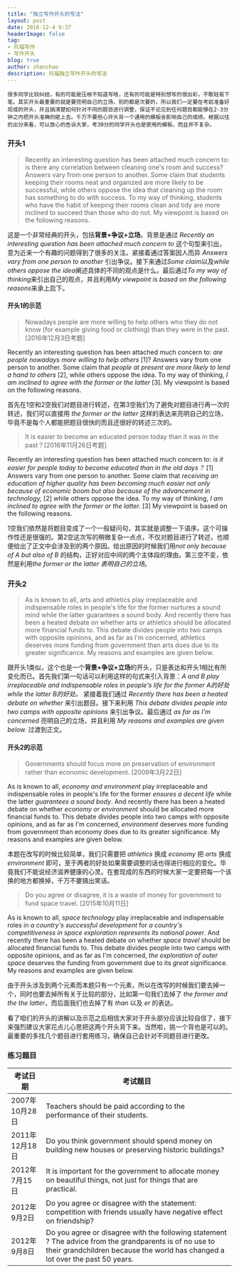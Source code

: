 ```yaml
---
title: "独立写作开头的写法"
layout: post
date: 2016-12-4 9:37
headerImage: false
tag:
- 托福写作
- 写作开头
blog: true
author: zhanchao
description: 托福独立写作开头的写法
---
```


```
很多同学比较纠结，有的可能是压根不知道写啥，还有的可能是特别想写的很出彩，不敢轻易下笔。其实开头最重要的就是要亮明自己的立场，别的都是次要的，所以我们一定要在考前准备好现成的开头，并且搞清楚如何针对不同的题目进行调整，保证不论见到任何题目都能够在2-3分钟之内把开头准确的砸上去。千万不要担心开头背一个通用的模板会影响自己的成绩。根据以往的出分来看，可以放心的告诉大家，考30分的同学开头也是使用的模板，而且并不复杂。
```

### 开头1

> Recently an interesting question has been attached much concern to: is there any correlation between cleaning one's room and success? Answers vary from one person to another. Some claim that students keeping their rooms neat and organized are more likely to be successful, while others oppose the idea that cleaning up the room has something to do with success. To my way of thinking, students who have the habit of keeping their rooms clean and tidy are more inclined to succeed than those who do not. My viewpoint is based on the following reasons.

这是一个非常经典的开头，包括**背景+争议+立场**。背景是通过 *Recently an interesting question has been attached much concern to* 这个句型来引出，意为近来一个有趣的问题得到了很多的关注。紧接着通过答案因人而异 *Answers vary from one person to another* 引出争议。接下来通过*Some claim*以及*while others oppose the idea*阐述具体的不同的观点是什么。最后通过*To my way of thinking*来引出自己的观点，并且利用*My viewpoint is based on the following reasons*来承上启下。

#### 开头1的示范

> Nowadays people are more willing to help others who they do not know (for example giving food or clothing) than they were in the past. [2016年12月3日考题]

Recently an interesting question has been attached much concern to: *are people nowadays more willing to help others* [1]? Answers vary from one person to another. Some claim that *people at present are more likely to lend a hand to others* [2], while others oppose the idea. To my way of thinking, *I am inclined to agree with the former or the latter* [3]. My viewpoint is based on the following reasons.

首先在1空和2空我们对题目进行转述，在第3空我们为了避免对题目进行再一次的转述，我们可以直接用 *the former or the latter* 这样的表达来亮明自己的立场，毕竟不是每个人都能把题目很快的而且还很好的转述三次的。

> It is easier to become an educated person today than it was in the past？[2016年11月26日考题]

Recently an interesting question has been attached much concern to: *is it easier for people today to become educated than in the old days？*  [1] Answers vary from one person to another. Some claim that *receiving an education of higher quality has been becoming much easier not only because of economic boom but also because of the advancement in technology,* [2] while others oppose the idea. To my way of thinking, *I am inclined to agree with the former or the latter.* [3] My viewpoint is based on the following reasons.

1空我们依然是将题目变成了一个一般疑问句，其实就是调整一下语序。这个可操作性还是很强的。第2空这次写的稍微复杂一点点，不仅对题目进行了转述，也顺便给出了正文中会涉及到的两个原因。给出原因的时候我们用*not only because of A but also of B* 的结构，正好对应中间的两个主体段的理由。第三空不变，依然是利用*the former or the latter 表明自己的立场*。

### 开头2

>As is known to all, arts and athletics play irreplaceable and indispensable roles in people's life for the former nurtures a sound mind while the latter guarantees a sound body. And recently there has been a heated debate on whether arts or athletics should be allocated more financial funds to. This debate divides people into two camps with opposite opinions, and as far as I'm concerned, athletics deserves more funding from government than arts does due to its greater significance. My reasons and examples are given below.

跟开头1类似，这个也是一个**背景+争议+立场**的开头，只是表达和开头1相比有所变化而已。首先我们第一句话可以利用这样的句式来引入背景：*A and B  play irreplaceable and indispensable roles in people's life for the former A的好处 while the latter B的好处。* 紧接着我们通过 *Recently there has been a heated debate on whether* 来引出题目。接下来利用 *This debate divides people into two camps with opposite opinions* 来引出争议。最后通过 *as far as I'm concerned*  亮明自己的立场，并且利用 *My reasons and examples are given below.* 过渡到正文。

#### 开头2的示范

>Governments should focus more on preservation of environment rather than economic development. [2009年3月22日]

As is known to all,  *economy and environment* play irreplaceable and indispensable roles in people's life for the former *ensures a decent life* while the latter *guarantees a sound body*. And recently there has been a heated debate on whether *economy or environment* should be allocated more financial funds to. This debate divides people into two camps with opposite opinions, and as far as I'm concerned, *environment* deserves more funding from government than economy does due to its greater significance. My reasons and examples are given below.

本题在改写的时候比较简单，我们只需要把 *athletics* 换成 *economy* 把 *arts* 换成 *environment* 即可，至于两者的好处如果需要调整的话也得进行相应的变化。毕竟我们不能说经济滋养健康的心灵。在套现成的东西的时候大家一定要把每一个该换的地方都换掉，千万不要搞出笑话。

>Do you agree or disagree, it is a waste of money for government to fund space travel. [2015年10月11日]

As is known to all,  *space technology* play irreplaceable and indispensable roles in *a country's successful development* for *a country's competitiveness in space exploration represents its national power*. And recently there has been a heated debate on whether *space travel* should be allocated financial funds to. This debate divides people into two camps with opposite opinions, and as far as I'm concerned, *the exploration of outer space* deserves the funding from government due to its *great* significance. My reasons and examples are given below.

由于开头涉及到两个元素而本题只有一个元素，所以在改写的时候我们要去掉一个，同时也要去掉所有关于比较的部分，比如第一句我们去掉了 *the former and the the latter*，而后面我们也去掉了有 *than* 以及 *er* 的表达。

看了咱们的开头的讲解以及示范之后相信大家对于开头部分应该比较自信了，接下来强烈建议大家花点儿心思把这两个开头背下来。当然啦，挑一个背也是可以的。最重要的多找几个题目进行套用练习，确保自己会针对不同题目进行更改。

### 练习题目

| 考试日期 | 考试题目 |
| --- | --- |
| 2007年10月28日  | Teachers should be paid according to the performance of their students. |
| 2011年12月18日 | Do you think government should spend money on building new houses or preserving historic buildings? |
| 2012年7月15日 | It is important for the government to allocate money on beautiful things, not just for things that are practical. |
| 2012年9月2日 |  Do you agree or disagree with the statement: competition with friends usually have negative effect on friendship?|
| 2012年9月8日 | Do you agree or disagree with the following statement ? The advice from the grandparents is of no use to their grandchildren because the world has changed a lot over the past 50 years. |




 






